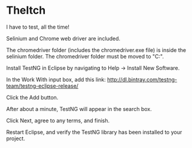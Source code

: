 # TheItch

I have to test, all the time!

Selinium and Chrome web driver are included.

The chromedriver folder (includes the chromedriver.exe file) is inside the selinium folder. The chromedriver folder must be moved to "C:".

Install TestNG in Eclipse by navigating to Help -> Install New Software.

In the Work With input box, add this link: http://dl.bintray.com/testng-team/testng-eclipse-release/

Click the Add button.

After about a minute, TestNG will appear in the search box.

Click Next, agree to any terms, and finish.

Restart Eclipse, and verify the TestNG library has been installed to your project.
